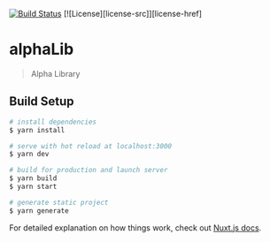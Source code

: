 [![Build Status](https://travis-ci.com/InsightfulSummer/alphaLib-web.svg?branch=master)](https://travis-ci.com/InsightfulSummer/alphaLib-web)
[![License][license-src]][license-href]

# alphaLib

> Alpha Library

## Build Setup

```bash
# install dependencies
$ yarn install

# serve with hot reload at localhost:3000
$ yarn dev

# build for production and launch server
$ yarn build
$ yarn start

# generate static project
$ yarn generate
```

For detailed explanation on how things work, check out [Nuxt.js docs](https://nuxtjs.org).
